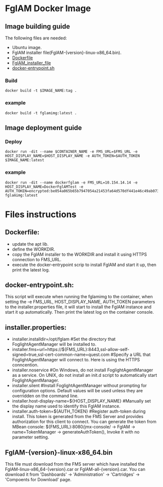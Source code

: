 # FglAM Docker Image
## Image building guide
The following files are needed:
* Ubuntu image. 
* FglAM installer file(FglAM-{version}-linux-x86_64.bin).
* [Dockerfile](https://github.com/Foglight/dockerimage/blob/master/FglAMDockerImage/Dockerfile)
* [FglAM_installer_file](https://github.com/Foglight/dockerimage/blob/master/FglAMDockerImage/installer.properties)
* [docker-entrypoint.sh](https://github.com/Foglight/dockerimage/blob/master/FglAMDockerImage/docker-entrypoint.sh)

### Build
```
docker build -t $IMAGE_NAME:tag .
```
### example
```
docker build -t fglamimg:latest .
```

## Image deployment guide
### Deploy
```
docker run -dit --name $CONTAINER_NAME -e FMS_URL=$FMS_URL -e HOST_DISPLAY_NAME=$HOST_DISPLAY_NAME -e AUTH_TOKEN=$AUTH_TOKEN $IMAGE_NAME:latest
```
### example 
```
docker run -dit --name dockerfglam -e FMS_URL=10.154.14.14 -e HOST_DISPLAY_NAME=DockerFglAMTest -e AUTH_TOKEN=encrypted:be054a065b65b7947054a21453fa64d570df441e46c49ab073039a48c893a392da5b289af8925d864d4e9831ba21fc3ad0383cae86be2b5fc3783a329bfdd1dc1a04c86c557b21596def6ceeffd97bfdb58afbed5dbf31bba6c3d62c31758ebcf0d8941b6a317b41b93f72c4d18c2919 fglamimg:latest
```


# Files instructions
## Dockerfile:
- update the apt lib. 
- define the WORKDIR. 
- copy the FglAM installer to the WORKDIR and install it using HTTPS connection to FMS_URL. 
- execute the docker-entrypoint scrip to install FglAM and start it up, then print the latest log. 


## docker-entrypoint.sh:
This script will execute when running the fglamimg to the container, when setting the -e FMS_URL, HOST_DISPLAY_NAME, AUTH_TOKEN parameters to the installer.properties file, it will start to install the FglAM instance and start it up automatically. Then print the latest log on the container console. 


## installer.properties:
- installer.installdir=/opt/fglam  #Set the directory that FoglightAgentManager will be installed to. 
- installer.fms=url=https://${FMS_URL}:8443,ssl-allow-self-signed=true,ssl-cert-common-name=quest.com #Specify a URL that FoglightAgentManager will connect to. Here is using the HTTPS conncention. 
- installer.noservice  #On Windows, do not install FoglightAgentManager as a service. On UNIX, do not install an init.d script to automatically start FoglightAgentManager. 
- installer.silent  #Install FoglightAgentManager without prompting for configuration options. Default values will be used unless they are overridden on the command line. 
- installer.host-display-name=${HOST_DISPLAY_NAME}  #Manually set the display name used to identify this FglAM instance. 
- installer.auth-token=${AUTH_TOKEN}  #Register auth-token during install. This token is generated from the FMS Server and provides authorization for this client to connect. You can generate the token from MBean console: ${FMS_URL}:8080/jmx-console/ -> FglAM -> name=TokenManager -> generateAuthToken(), Invoke it with no parameter setting. 


## FglAM-{version}-linux-x86_64.bin
This file must download from the FMS server which have installed the FglAM-linux-x86_64-{version}.car or FglAM-all-{version}.car. You can download it from 'Dashboards' -> 'Administration' -> 'Cartridges' -> 'Compoents for Download' page.
